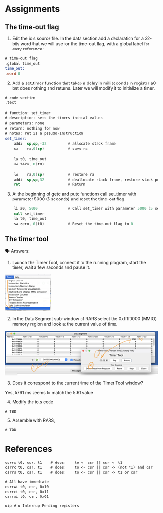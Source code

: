# Assignments

## The time-out flag


1. Edit the io.s source file. In the data section add a declaration for a 32-bits word that we will use for the time-out flag, with a global label for easy reference:

```asm
# time-out flag
.global time_out
time_out:
.word 0
```

2. Add a set_timer function that takes a delay in milliseconds in register a0 but does nothing and returns.
Later we will modify it to initialize a timer.

```asm
# code section
.text

# function: set_timer
# description: sets the timers initial values
# parameters: none
# return: nothing for now
# notes: ret is a pseudo-instruction
set_timer:
    addi  sp,sp,-32          # allocate stack frame
    sw    ra,0(sp)           # save ra

    la t0, time_out
    sw zero, 0(t0)           

    lw    ra,0(sp)           # restore ra
    addi  sp,sp,32           # deallocate stack frame, restore stack pointer    
    ret                      # Return
```

3. At the beginning of getc and putc functions call set_timer with parameter 5000 (5 seconds) and reset the time-out flag.

```asm
    li a0, 5000              # Call set_timer with parameter 5000 (5 seconds)
    call set_timer
    la t0, time_out
    sw zero, 0(t0)           # Reset the time-out flag to 0
```

## The timer tool

&#x1F5E3; Answers:

1. Launch the Timer Tool, connect it to the running program, start the timer, wait a few seconds and pause it.

<img src=images/LAB5_TimerTool.png width='30%' height='30%' > </img>


2. In the Data Segment sub-window of RARS select the 0xffff0000 (MMIO) memory region and look at the current value of time.

<img src=images/LAB5_TimerTool-reading.png width='' height='' > </img>


3. Does it correspond to the current time of the Timer Tool window?

Yes, 5761 ms seems to match the 5:61 value 

4. Modify the io.s code

```assembly
# TBD
```

5. Assemble with RARS,

```assembly
# TBD
```


# References

```assembly
csrrw t0, csr, t1    # does:    to <- csr || csr <- t1
csrrc t0, csr, t1    # does:    to <- csr || csr <- (not t1) and csr
csrrs t0, csr, t1    # does:    to <- csr || csr <- t1 or csr

# All have immediate 
csrrwi t0, csr, 0x10
csrrci t0, csr, 0x11
csrrsi t0, csr, 0x01

```

```assembly
uip # u Interrup Pending registers
```
